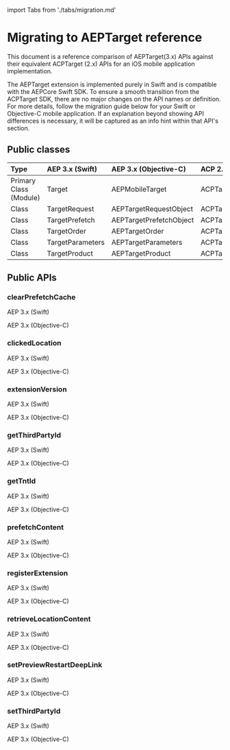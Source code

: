 import Tabs from './tabs/migration.md'

# Migrating to AEPTarget reference

This document is a reference comparison of AEPTarget(3.x) APIs against their equivalent ACPTarget (2.x) APIs for an iOS mobile application implementation.

The AEPTarget extension is implemented purely in Swift and is compatible with the AEPCore Swift SDK. To ensure a smooth transition from the ACPTarget SDK, there are no major changes on the API names or definition. For more details, follow the migration guide below for your Swift or Objective-C mobile application. If an explanation beyond showing API differences is necessary, it will be captured as an info hint within that API's section.

## Public classes

| Type | AEP 3.x (Swift) | AEP 3.x (Objective-C) | ACP 2.x (Objective-C) |
| :--- | :--- | :--- | :--- |
| Primary Class (Module) | Target | AEPMobileTarget | ACPTarget |
| Class | TargetRequest | AEPTargetRequestObject | ACPTargetRequestObject |
| Class | TargetPrefetch | AEPTargetPrefetchObject | ACPTargetPrefetchObject |
| Class | TargetOrder | AEPTargetOrder | ACPTargetOrder |
| Class | TargetParameters | AEPTargetParameters | ACPTargetParameters |
| Class | TargetProduct | AEPTargetProduct | ACPTargetProduct |

## Public APIs

### clearPrefetchCache

<TabsBlock orientation="horizontal" slots="heading, content" repeat="2"/>

AEP 3.x (Swift)

<Tabs query="platform=aep-swift&api=clear-prefetch-cache"/>

AEP 3.x (Objective-C)

<Tabs query="platform=aep-objc&api=clear-prefetch-cache"/>

### clickedLocation

<TabsBlock orientation="horizontal" slots="heading, content" repeat="2"/>

AEP 3.x (Swift)

<Tabs query="platform=aep-swift&api=clicked-location"/>

AEP 3.x (Objective-C)

<Tabs query="platform=aep-objc&api=clicked-location"/>

### extensionVersion

<TabsBlock orientation="horizontal" slots="heading, content" repeat="2"/>

AEP 3.x (Swift)

<Tabs query="platform=aep-swift&api=extension-version"/>

AEP 3.x (Objective-C)

<Tabs query="platform=aep-objc&api=extension-version"/>

### getThirdPartyId

<TabsBlock orientation="horizontal" slots="heading, content" repeat="2"/>

AEP 3.x (Swift)

<Tabs query="platform=aep-swift&api=get-third-party-id"/>

AEP 3.x (Objective-C)

<Tabs query="platform=aep-objc&api=get-third-party-id"/>

### getTntId

<TabsBlock orientation="horizontal" slots="heading, content" repeat="2"/>

AEP 3.x (Swift)

<Tabs query="platform=aep-swift&api=get-tnt-id"/>

AEP 3.x (Objective-C)

<Tabs query="platform=aep-objc&api=get-tnt-id"/>

### prefetchContent

<TabsBlock orientation="horizontal" slots="heading, content" repeat="2"/>

AEP 3.x (Swift)

<Tabs query="platform=aep-swift&api=prefetch-content"/>

AEP 3.x (Objective-C)

<Tabs query="platform=aep-objc&api=prefetch-content"/>

### registerExtension

<TabsBlock orientation="horizontal" slots="heading, content" repeat="2"/>

AEP 3.x (Swift)

<Tabs query="platform=aep-swift&api=register-extension"/>

AEP 3.x (Objective-C)

<Tabs query="platform=aep-objc&api=register-extension"/>

### retrieveLocationContent

<TabsBlock orientation="horizontal" slots="heading, content" repeat="2"/>

AEP 3.x (Swift)

<Tabs query="platform=aep-swift&api=retrieve-location-content"/>

AEP 3.x (Objective-C)

<Tabs query="platform=aep-objc&api=retrieve-location-content"/>

### setPreviewRestartDeepLink

<TabsBlock orientation="horizontal" slots="heading, content" repeat="2"/>

AEP 3.x (Swift)

<Tabs query="platform=aep-swift&api=set-preview-restart-deep-link"/>

AEP 3.x (Objective-C)

<Tabs query="platform=aep-objc&api=set-preview-restart-deep-link"/>

### setThirdPartyId

<TabsBlock orientation="horizontal" slots="heading, content" repeat="2"/>

AEP 3.x (Swift)

<Tabs query="platform=aep-swift&api=set-third-party-id"/>

AEP 3.x (Objective-C)

<Tabs query="platform=aep-objc&api=set-third-party-id"/>
